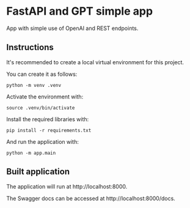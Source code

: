 # FastAPI and GPT simple app

App with simple use of OpenAI and REST endpoints.

## Instructions

It's recommended to create a local virtual environment for this project.

You can create it as follows:

`
python -m venv .venv
`

Activate the environment with:

`
source .venv/bin/activate
`

Install the required libraries with:

`
pip install -r requirements.txt
`

And run the application with:

`
python -m app.main
`

## Built application

The application will run at http://localhost:8000.

The Swagger docs can be accessed at http://localhost:8000/docs.